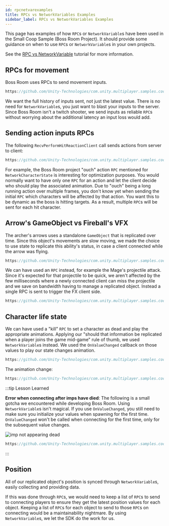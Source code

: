 ```yaml
---
id: rpcnetvarexamples
title: RPCs vs NetworkVariables Examples
sidebar_label: RPCs vs NetworkVariables Examples
---
```

This page has examples of how `RPC`s or `NetworkVariable`s have been used in the Small Coop Sample (Boss Room Project). It should provide some guidance on when to use `RPC`s or `NetworkVariable`s in your own projects.

See the [RPC vs NetworkVariable](rpcvnetvar.md) tutorial for more information.

## RPCs for movement

Boss Room uses RPCs to send movement inputs.

```csharp reference
https://github.com/Unity-Technologies/com.unity.multiplayer.samples.coop/blob/v0.2.1/Assets/BossRoom/Scripts/Client/Game/Character/ClientInputSender.cs
```

We want the full history of inputs sent, not just the latest value. There is no need for `NetworkVariable`s, you just want to blast your inputs to the server. Since Boss Room isn't a twitch shooter, we send inputs as reliable `RPC`s without worrying about the additional latency an input loss would add. 
   

## Sending action inputs RPCs

The following `RecvPerformHitReactionClient`  call sends actions from server to client:

```csharp reference
https://github.com/Unity-Technologies/com.unity.multiplayer.samples.coop/blob/v0.2.1/Assets/BossRoom/Scripts/Shared/Game/Entity/NetworkCharacterState.cs#L263-L267
```

For example, the Boss Room project "ouch" action `RPC` mentioned for `NetworkCharacterState` is interesting for optimization purposes. You would normally want to have only one `RPC` for an action and let the client decide who should play the associated animation. Due to "ouch" being a long running action over multiple frames, you don't know yet when sending the initial `RPC` which characters will be affected by that action. You want this to be dynamic as the boss is hitting targets. As a result, multiple `RPC`s will be sent for each hit character.

## Arrow's GameObject vs Fireball's VFX

The archer's arrows uses a standalone `GameObject` that is replicated over time. Since this object's movements are slow moving, we made the choice to use state to replicate this ability's status, in case a client connected while the arrow was flying. 

```csharp reference
https://github.com/Unity-Technologies/com.unity.multiplayer.samples.coop/blob/v0.2.1/Assets/BossRoom/Scripts/Server/Game/Entity/ServerProjectileLogic.cs
```

We can have used an `RPC` instead, for example the Mage's projectile attack. Since it's expected for that projectile to be quick, we aren't affected by the few milliseconds where a newly connected client can miss the projectile and we save on bandwidth having to manage a replicated object. Instead a single RPC is sent to trigger the FX client side.


```csharp reference
https://github.com/Unity-Technologies/com.unity.multiplayer.samples.coop/blob/v0.2.1/Assets/BossRoom/Scripts/Server/Game/Action/FXProjectileTargetedAction.cs
```

## Character life state

We can have used a "kill" `RPC` to set a character as dead and play the appropriate animations. Applying our "should that information be replicated when a player joins the game mid-game" rule of thumb, we used `NetworkVariable`s instead. We used the `OnValueChanged` callback on those values to play our state changes animation.

```csharp reference
https://github.com/Unity-Technologies/com.unity.multiplayer.samples.coop/blob/v0.2.1/Assets/BossRoom/Scripts/Shared/Game/Entity/NetworkCharacterState.cs#L109
```

The animation change:

```csharp reference
https://github.com/Unity-Technologies/com.unity.multiplayer.samples.coop/blob/v0.2.1/Assets/BossRoom/Scripts/Client/Game/Character/ClientCharacterVisualization.cs#L90
```
        
:::tip Lesson Learned

**Error when connecting after imps have died**: The following is a small gotcha we encountered while developing Boss Room. Using `NetworkVariable`s isn't magical. If you use `OnValueChanged`, you still need to make sure you initialize your values when spawning for the first time. `OnValueChanged` won't be called when connecting for the first time, only for the subsequent value changes.

![imp not appearing dead](/img/01_imp_not_appearing_dead.png) 

```csharp reference
https://github.com/Unity-Technologies/com.unity.multiplayer.samples.coop/blob/v0.2.1/Assets/BossRoom/Scripts/Client/Game/Character/ClientCharacterVisualization.cs
```

:::

## Position
        
All of our replicated object's position is synced through `NetworkVariable`s, easily collecting and providing data.

If this was done through `RPC`s, we would need to keep a list of `RPC`s to send to connecting players to ensure they get the latest position values for each object. Keeping a list of `RPC`s for each object to send to those `RPC`s on connecting would be a maintainability nightmare. By using `NetworkVariable`s, we let the SDK do the work for us.

